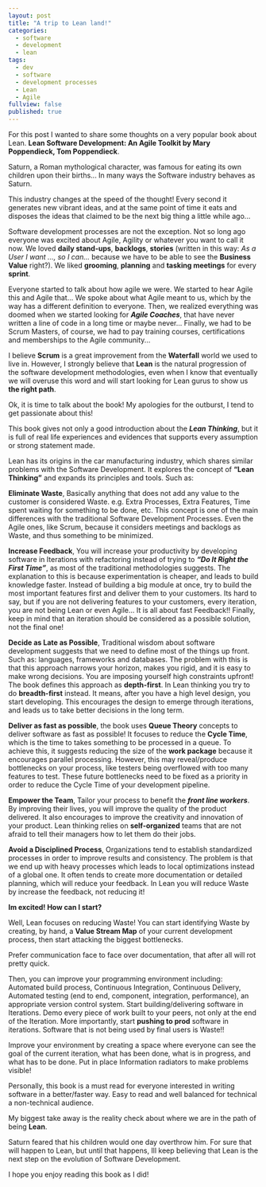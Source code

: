 ```yaml
---
layout: post
title: "A trip to Lean land!"
categories:
  - software
  - development 
  - lean
tags: 
  - dev
  - software
  - development processes
  - Lean
  - Agile
fullview: false
published: true
---
```


For this post I wanted to share some thoughts on a very popular book about Lean. **Lean Software Development: An Agile Toolkit by Mary Poppendieck, Tom Poppendieck**.

Saturn, a Roman mythological character, was famous for eating its own children upon their births... In many ways the Software industry behaves as Saturn. 

This industry changes at the speed of the thought! Every second it generates new vibrant ideas, and at the same point of time it eats and disposes the ideas that claimed to be the next big thing a little while ago...

Software development processes are not the exception. Not so long ago everyone was excited about Agile, Agility or whatever you want to call it now. We loved **daily stand-ups**, **backlogs**, **stories** (written in this way: *As a User I want ..., so I can...* because we have to be able to see the **Business Value** right?). We liked **grooming**, **planning** and **tasking meetings** for every **sprint**.

Everyone started to talk about how agile we were. We started to hear Agile this and Agile that... We spoke about what Agile meant to us, which by the way has a different definition to everyone. Then, we realized everything was doomed when we started looking for ***Agile Coaches***, that have never written a line of code in a long time or maybe never... Finally, we had to be Scrum Masters, of course, we had to pay training courses, certifications and memberships to the Agile community...

I believe **Scrum** is a great improvement from the **Waterfall** world we used to live in. However, I strongly believe that **Lean** is the natural progression of the software development methodologies, even when I know that eventually we will overuse this word and will start looking for Lean gurus to show us **the right path**.

Ok, it is time to talk about the book! My apologies for the outburst, I tend to get passionate about this!

This book gives not only a good introduction about the ***Lean Thinking***, but it is full of real life experiences and evidences that supports every assumption or strong statement made.

Lean has its origins in the car manufacturing industry, which shares similar problems with the Software Development. It explores the concept of **“Lean Thinking”** and expands its principles and tools. Such as:

**Eliminate Waste**, Basically anything that does not add any value to the customer is considered Waste. e.g. Extra Processes, Extra Features, Time spent waiting for something to be done, etc. This concept is one of the main differences with the traditional Software Development Processes. Even the Agile ones, like Scrum, because it considers meetings and backlogs as Waste, and thus something to be minimized.

**Increase Feedback**, You will increase your productivity by developing software in Iterations with refactoring instead of trying to ***“Do It Right the First Time”***, as most of the traditional methodologies suggests. The explanation to this is because experimentation is cheaper, and leads to build knowledge faster. Instead of building a big module at once, try to build the most important features first and deliver them to your customers. Its hard to say, but if you are not delivering features to your customers, every iteration, you are not being Lean or even Agile... It is all about fast Feedback!!
Finally, keep in mind that an iteration should be considered as a possible solution, not the final one!

**Decide as Late as Possible**, Traditional wisdom about software development suggests that we need to define most of the things up front. Such as: languages, frameworks and databases. The problem with this is that this approach narrows your horizon, makes you rigid, and it is easy to make wrong decisions. You are imposing yourself high constraints upfront! The book defines this approach as **depth-first**. In Lean thinking you try to do **breadth-first** instead. It means, after you have a high level design, you start developing. This encourages the design to emerge through iterations, and leads us to take better decisions in the long term.

**Deliver as fast as possible**, the book uses **Queue Theory** concepts to deliver software as fast as possible! It focuses to reduce the **Cycle Time**, which is the time to takes something to be processed in a queue. To achieve this, it suggests reducing the size of the **work package** because it encourages parallel processing. However, this may reveal/produce bottlenecks on your process, like testers being overflowed with too many features to test. These future bottlenecks need to be fixed as a priority in order to reduce the Cycle Time of your development pipeline.

**Empower the Team**, Tailor your process to benefit the ***front line workers***. By improving their lives, you will improve the quality of the product delivered. It also encourages to improve the creativity and innovation of your product. Lean thinking relies on **self-organized** teams that are not afraid to tell their managers how to let them do their jobs.

**Avoid a Disciplined Process**, Organizations tend to establish standardized processes in order to improve results and consistency. The problem is that we end up with heavy processes which leads to local optimizations instead of a global one. It often tends to create more documentation or detailed planning, which will reduce your feedback. In Lean you will reduce Waste by increase the feedback, not reducing it!

**Im excited! How can I start?**

Well, Lean focuses on reducing Waste! You can start identifying Waste by creating, by hand, a **Value Stream Map** of your current development process, then start attacking the biggest bottlenecks.

Prefer communication face to face over documentation, that after all will rot pretty quick.

Then, you can improve your programming environment including: Automated build process, Continuous Integration, Continuous Delivery, Automated testing (end to end, component, integration, performance), an appropriate version control system.
Start building/delivering software in Iterations. Demo every piece of work built to your peers, not only at the end of the Iteration. More importantly, start **pushing to prod** software in iterations. Software that is not being used by final users is Waste!!

Improve your environment by creating a space where everyone can see the goal of the current iteration, what has been done, what is in progress, and what has to be done. Put in place Information radiators to make problems visible!

Personally, this book is a must read for everyone interested in writing software in a better/faster way. Easy to read and well balanced for technical a non-technical audience.

My biggest take away is the reality check about where we are in the path of being **Lean**.

Saturn feared that his children would one day overthrow him. For sure that will happen to Lean, but until that happens, Ill keep believing that Lean is the next step on the evolution of Software Development.   

I hope you enjoy reading this book as I did!


